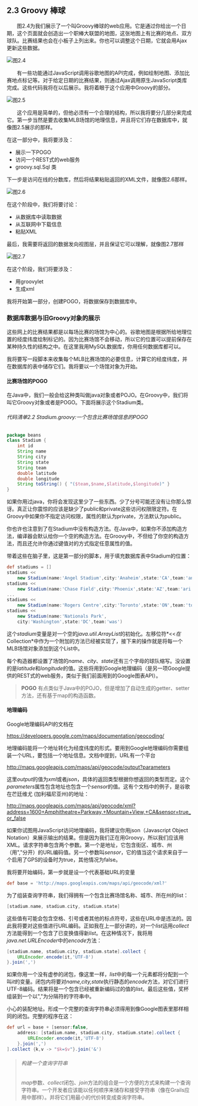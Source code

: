 ## 2.3 Groovy 棒球 ##
&#160; &#160; &#160; &#160;图2.4为我们展示了一个叫Groovy棒球的web应用。它是通过你给出一个日期，这个页面就会创造出一个职棒大联盟的地图，这张地图上有比赛的地点、双方球队。比赛结果也会在小板子上列出来。你也可以调整这个日期，它就会用Ajax更新这些数据。

![图2.4](http://i.imgur.com/kxOqTpm.png)

&#160; &#160; &#160; &#160;有一些功能通过JavaScript调用谷歌地图的API完成，例如绘制地图、添加比赛地点标记等。对于给定日期的比赛结果，则通过Ajax调用原生JavaScript类库完成。这些代码我将在以后展示。我将着眼于这个应用中Groovy的部分。

![图2.5](http://i.imgur.com/dYWpaVC.png)

&#160; &#160; &#160; &#160;这个应用是简单的，但他必须有一个合理的结构，所以我将要分几部分来完成它。第一步当然是要去收集MLB场馆的地理信息，并且将它们存在数据库中，就像图2.5展示的那样。

在这一部分中，我将要涉及：
- 展示一下POGO
- 访问一个REST式的web服务
- groovy.sql.Sql 类

下一步是访问在线的分数库，然后将结果粘贴返回的XML文件，就像图2.6那样。

![图2.6](http://i.imgur.com/YXAQE84.png)

在这个阶段中，我们将要讨论：
- 从数据库中读取数据
- 从互联网中下载信息
- 粘贴XML

最后，我需要将返回的数据发向视图层，并且保证它可以理解，就像图2.7那样

![图2.7](http://i.imgur.com/SM0gVZS.png)

在这个阶段，我们将要涉及：
- 用groovylet
- 生成xml

我将开始第一部分，创建POGO，将数据保存到数据库中。
### 数据库数据与旧Groovy对象的展示
这些网上的比赛结果都是以每场比赛的场馆为中心的。谷歌地图是根据所给地理位置的经度纬度绘制标记的。因为比赛场馆不会移动，所以它的位置可以提前保存在某种持久性的结构之中。在这里我用MySQL数据库，你用任何数据库都可以。

我将要写一段脚本来收集每个MLB比赛场馆的必要信息，计算它的经度纬度，并在数据库的表中储存它们。我将要以一个场馆对象为开始。
#### 比赛场馆的POGO
在Java中，我们一般会给这种类叫做java对象或者POJO。在Groovy中，我们将叫它Groovy对象或者是POGO。下面将展示这个Stadium类。
###### 代码清单2.2 Stadium.groovy:一个包含比赛场馆信息的POGO
```groovy
package beans
class Stadium {
	int id
	String name
	String city
	String state
	String team
	double latitude
	double longitude
	String toString() { "($team,$name,$latitude,$longitude)" }
}
```
如果你用过java，你将会发现这里少了一些东西。少了分号可能还没有让你那么惊讶。真正让你震惊的应该是缺少了public和private这些访问权限限定符。在Groovy中如果你不指定访问权限，属性的默认为private，方法默认为public。

你也许也注意到了在Stadium中没有构造方法。在Java中，如果你不添加构造方法，编译器会默认给你一个空的构造方法。在Groovy中，不但给了你空的构造方法，而且还允许你通过键值对的方式指定任意属性的值。

带着这些在脑子里，这是第一部分的脚本，用于填充数据库表中Stadium的位置：
```groovy
def stadiums = []
stadiums <<
	new Stadium(name:'Angel Stadium',city:'Anaheim',state:'CA',team:'ana')
stadiums <<
	new Stadium(name:'Chase Field',city:'Phoenix',state:'AZ',team:'ari')
...
stadiums <<
	new Stadium(name:'Rogers Centre',city:'Toronto',state:'ON',team:'tor')
stadiums <<
	new Stadium(name:'Nationals Park',
	city:'Washington',state:'DC',team:'was')
```
这个*stadium*变量是对一个空的*java.util.ArrayList*的初始化。左移位符*<<*在*Collection*中作为一个附加的方法已经被实现了，接下来的操作就是将每一个MLB场馆对象添加到这个List中。

每个构造器都设置了场馆的*name*、*city*、*state*还有三个字母的球队缩写。没设置的是*latitude*和*longitude*的值。这些将用到Google地理编码（是另一项Google提供的REST式的web服务，类似于我们前面用到的Google图表API）。
>**POGO**  有点类似于Java中的POJO，但是增加了自动生成的getter、setter方法，还有基于map的构造函数。

#### 地理编码
Google地理编码API的文档在

https://developers.google.com/maps/documentation/geocoding/

地理编码能将一个地址转化为经度纬度的形式。要用到Google地理编码你需要组装一个URL，要包括一个地址信息。文档中提到，URL有一个平台

http://maps.googleapis.com/maps/api/geocode/output?parameters

这里*output*的值为*xml*或者*json*，具体的返回类型根据你想返回的类型而定。这个*parameters*属性包含地址也包含一个*sensor*的值。这有个文档中的例子，是谷歌在芒廷维尤 (加利福尼亚州)的地址：

http://maps.googleapis.com/maps/api/geocode/xml?address=1600+Amphitheatre+Parkway,+Mountain+View,+CA&sensor=true_or_false

如果你试图用JavaScript访问地理编码，我将建议你用json（Javascript Object Notation）来展示输出的结果。但是因为我们正在用Groovy，所以我们应该用XML。请求字符串包含两个参数。第一个是地址，它包含街区、城市、州（用","分开）的URL编码值。另一个参数叫*sensor*，它的值当这个请求来自于一个启用了GPS的设备时为true，其他情况为false。

我将要开始编码，第一步就是设一个代表基础URL的变量
```groovy
def base = 'http://maps.googleapis.com/maps/api/geocode/xml?'
```
为了组装查询字符串，我们得拥有一个包含比赛场馆名称、城市、所在州的list：
```groovy
[stadium.name, stadium.city, stadium.state]
```
这些值有可能会包含空格、引号或者其他的标点符号，这些在URL中是违法的。因此我将要对这些值进行URL编码。正如我在上一部分讲的，对一个*list*运用*collect*方法能得到一个包含了已变换值得新*list*。在这种情况下，我将用*java.net.URLEncoder*中的*encode*方法：
```groovy
[stadium.name, stadium.city, stadium.state].collect {
	URLEncoder.encode(it,'UTF-8')
}.join(',')
```
如果你用一个没有虚参的闭包，像这里一样，*list*中的每一个元素都将分配到一个叫*it*的变量。闭包内将要对*name,city,state*执行静态的*encode*方法，对它们进行UTF-8编码。结果将是一个包含已经被重新编码过的值的*list*。最后这些值，奖杯组装到一个以","为分隔符的字符串中。

小心的装配地址。形成一个完整的查询字符串必须得用到像Google图表里那样相同的闭包。完整的程序在这：
```groovy
def url = base + [sensor:false,
	address: [stadium.name, stadium.city, stadium.state].collect {
		URLEncoder.encode(it,'UTF-8')
	}.join(',')
].collect {k,v -> "$k=$v"}.join('&')
```
> ###### 构建一个查询字符串
> *map*参数、*collect*闭包、*join*方法的组合是一个方便的方式来构建一个查询字符串。一个开发者应该能以任何顺序来储存和接受字符串（像在Grails应用中那样）。并将它们用最小的代价转变成查询字符串。

